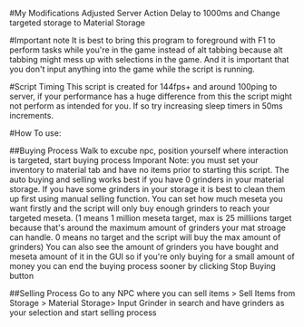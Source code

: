 #My Modifications
Adjusted Server Action Delay to 1000ms and Change targeted storage to Material Storage

#Important note
It is best to bring this program to foreground with F1 to perform tasks while you're in the game instead of alt tabbing because alt tabbing might mess up with selections in the game. And it is important that you don't input anything into the game while the script is running.

#Script Timing
This script is created for 144fps+ and around 100ping to server, if your performance has a huge difference from this the script might not perform as intended for you. If so try increasing sleep timers in 50ms increments.

#How To use:

##Buying Process
Walk to excube npc, position yourself where interaction is targeted, start buying process
Imporant Note: you must set your inventory to material tab and have no items prior to starting this script. 
The auto buying and selling works best if you have 0 grinders in your material storage. If you have some grinders in your storage it is best to clean them up first using manual selling function.
You can set how much meseta you want firstly and the script will only buy enough grinders to reach your targeted meseta. (1 means 1 million meseta target, max is 25 milliions target because that's around the maximum amount of grinders your mat stroage can handle. 0 means no target and the script will buy the max amount of grinders)
You can also see the amount of grinders you have bought and meseta amount of it in the GUI so if you're only buying for a small amount of money you can end the buying process sooner by clicking Stop Buying button

##Selling Process
Go to any NPC where you can sell items > Sell Items from Storage > Material Storage> Input Grinder in search and have grinders as your selection and start selling process
